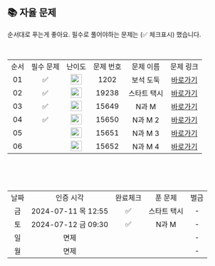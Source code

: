 
## 📚 자율 문제

순서대로 푸는게 좋아요.
필수로 풀어야하는 문제는 (✅ 체크표시) 했습니다.

<br/>
<table>
  <tr>
    <td align="center">순서</td>
    <td align="center">필수 문제</td>
    <td align="center">난이도</td>
    <td align="center">문제 번호</td>
    <td align="center">문제 이름</td>
    <td align="center">문제 링크</td>
  </tr>
  <tr>
    <td align="center">01</td>
    <td align="center">✅</td>
    <td align="center"><img height="23px" width="25px" src="https://d2gd6pc034wcta.cloudfront.net/tier/14.svg"></td>
    <td align="center">1202</td>
    <td align="center">보석 도둑</td>
    <td align="center"><a href="https://www.acmicpc.net/problem/1202">바로가기</a></td>
  </tr>
   <tr>
    <td align="center">02</td>
    <td align="center">✅</td>
    <td align="center"><img height="23px" width="25px" src="https://d2gd6pc034wcta.cloudfront.net/tier/14.svg"></td>
    <td align="center">19238</td>
    <td align="center">스타트 택시</td>
    <td align="center"><a href="https://www.acmicpc.net/problem/19238">바로가기</a></td>
  </tr>
  <tr>
    <td align="center">03</td>
    <td align="center">✅</td>
    <td align="center"><img height="23px" width="25px" src="https://d2gd6pc034wcta.cloudfront.net/tier/8.svg"></td>
    <td align="center">15649</td>
    <td align="center">N과 M</td>
    <td align="center"><a href="https://www.acmicpc.net/problem/15649">바로가기</a></td>
  </tr>
  <tr>
    <td align="center">04</td>
    <td align="center">✅</td>
    <td align="center"><img height="23px" width="25px" src="https://d2gd6pc034wcta.cloudfront.net/tier/8.svg"></td>
    <td align="center">15650</td>
    <td align="center">N과 M 2</td>
    <td align="center"><a href="https://www.acmicpc.net/problem/15650">바로가기</a></td>
  </tr>
    <tr>
    <td align="center">05</td>
    <td align="center"></td>
    <td align="center"><img height="23px" width="25px" src="https://d2gd6pc034wcta.cloudfront.net/tier/8.svg"></td>
    <td align="center">15651</td>
    <td align="center">N과 M 3</td>
    <td align="center"><a href="https://www.acmicpc.net/problem/15651">바로가기</a></td>
  </tr>
    <tr>
    <td align="center">06</td>
    <td align="center"></td>
    <td align="center"><img height="23px" width="25px" src="https://d2gd6pc034wcta.cloudfront.net/tier/8.svg"></td>
    <td align="center">15652</td>
    <td align="center">N과 M 4</td>
    <td align="center"><a href="https://www.acmicpc.net/problem/15652">바로가기</a></td>
  </tr>
</table>
<br/><br/>


<br>

<table>
  <tr>
    <td align="center">날짜</td>
    <td align="center">인증 시각</td>
    <td align="center">완료체크</td>
    <td align="center">푼 문제</td>
    <td align="center">벌금</td>
  </tr>
  <tr>
    <td align="center">금</td>
    <td align="center">2024-07-11 목 12:55</td>
    <td align="center">✅</td>
    <td align="center">스타트 택시</td>
    <td align="center">-</td>
  </tr>
  <tr>
    <td align="center">토</td>
    <td align="center">2024-07-12 금 09:30</td>
    <td align="center">✅</td>
    <td align="center">N과 M</td>
    <td align="center">-</td>
  </tr>
    <tr>
    <td align="center">일</td>
    <td align="center">면제</td>
    <td align="center"></td>
    <td align="center"></td>
    <td align="center">-</td>
  </tr>
      <tr>
    <td align="center">월</td>
    <td align="center">면제</td>
    <td align="center"></td>
    <td align="center"></td>
    <td align="center">-</td>
  </tr>
</table>
